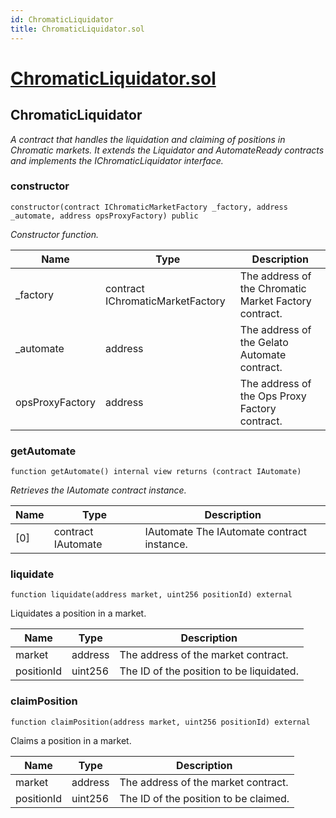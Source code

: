 ```yaml
---
id: ChromaticLiquidator
title: ChromaticLiquidator.sol
---
```

# [ChromaticLiquidator.sol](https://github.com/chromatic-protocol/contracts/tree/main/contracts/core/ChromaticLiquidator.sol)

## ChromaticLiquidator

_A contract that handles the liquidation and claiming of positions in Chromatic markets.
     It extends the Liquidator and AutomateReady contracts and implements the IChromaticLiquidator interface._

### constructor

```solidity
constructor(contract IChromaticMarketFactory _factory, address _automate, address opsProxyFactory) public
```

_Constructor function._

| Name | Type | Description |
| ---- | ---- | ----------- |
| _factory | contract IChromaticMarketFactory | The address of the Chromatic Market Factory contract. |
| _automate | address | The address of the Gelato Automate contract. |
| opsProxyFactory | address | The address of the Ops Proxy Factory contract. |

### getAutomate

```solidity
function getAutomate() internal view returns (contract IAutomate)
```

_Retrieves the IAutomate contract instance._

| Name | Type | Description |
| ---- | ---- | ----------- |
| [0] | contract IAutomate | IAutomate The IAutomate contract instance. |

### liquidate

```solidity
function liquidate(address market, uint256 positionId) external
```

Liquidates a position in a market.

| Name | Type | Description |
| ---- | ---- | ----------- |
| market | address | The address of the market contract. |
| positionId | uint256 | The ID of the position to be liquidated. |

### claimPosition

```solidity
function claimPosition(address market, uint256 positionId) external
```

Claims a position in a market.

| Name | Type | Description |
| ---- | ---- | ----------- |
| market | address | The address of the market contract. |
| positionId | uint256 | The ID of the position to be claimed. |

